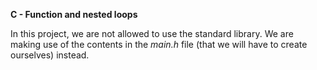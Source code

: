 **C - Function and nested loops**

In this project, we are not allowed to use the standard library. We are making use of the contents in the _main.h_ file (that we will have to create ourselves) instead.
